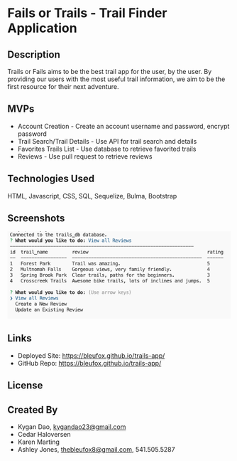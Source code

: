 # Fails or Trails - Trail Finder Application

## Description
Trails or Fails aims to be the best trail app for the user, by the user. By providing our users with
the most useful trail information, we aim to be the first resource for their next adventure.

## MVPs

- Account Creation - Create an account username and password, encrypt password
- Trail Search/Trail Details - Use API for trail search and details
- Favorites Trails List - Use database to retrieve favorited trails
- Reviews - Use pull request to retrieve reviews

## Technologies Used
HTML, Javascript, CSS, SQL, Sequelize, Bulma, Bootstrap

## Screenshots
![alt text](public/images/terminal.png)

## Links
* Deployed Site: https://bleufox.github.io/trails-app/
* GitHub Repo: https://bleufox.github.io/trails-app/

## License

## Created By
* Kygan Dao, kygandao23@gmail.com
* Cedar Haloversen
* Karen Marting
* Ashley Jones, thebleufox8@gmail.com, 541.505.5287
